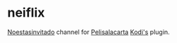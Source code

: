 # neiflix
[Noestasinvitado](https://noestasinvitado.com/) channel for [Pelisalacarta](https://github.com/tvalacarta/pelisalacarta) [Kodi's](https://github.com/xbmc/xbmc) plugin.
